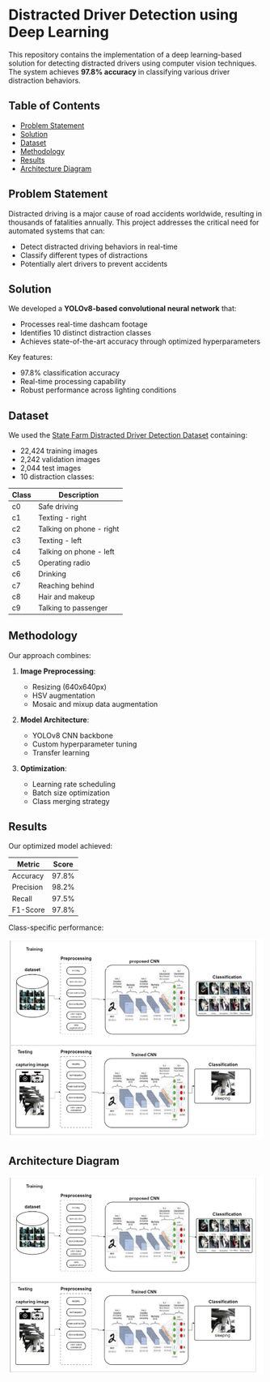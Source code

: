 # Distracted Driver Detection using Deep Learning



This repository contains the implementation of a deep learning-based solution for detecting distracted drivers using computer vision techniques. The system achieves **97.8% accuracy** in classifying various driver distraction behaviors.

## Table of Contents
- [Problem Statement](#problem-statement)
- [Solution](#solution)
- [Dataset](#dataset)
- [Methodology](#methodology)
- [Results](#results)
- [Architecture Diagram](#architecture-diagram)

## Problem Statement
Distracted driving is a major cause of road accidents worldwide, resulting in thousands of fatalities annually. This project addresses the critical need for automated systems that can:
- Detect distracted driving behaviors in real-time
- Classify different types of distractions
- Potentially alert drivers to prevent accidents

## Solution
We developed a **YOLOv8-based convolutional neural network** that:
- Processes real-time dashcam footage
- Identifies 10 distinct distraction classes
- Achieves state-of-the-art accuracy through optimized hyperparameters

Key features:
- 97.8% classification accuracy
- Real-time processing capability
- Robust performance across lighting conditions

## Dataset
We used the [State Farm Distracted Driver Detection Dataset](https://www.kaggle.com/c/state-farm-distracted-driver-detection) containing:
- 22,424 training images
- 2,242 validation images
- 2,044 test images
- 10 distraction classes:

| Class | Description |
|-------|-------------|
| c0 | Safe driving |
| c1 | Texting - right |
| c2 | Talking on phone - right |
| c3 | Texting - left |
| c4 | Talking on phone - left |
| c5 | Operating radio |
| c6 | Drinking |
| c7 | Reaching behind |
| c8 | Hair and makeup |
| c9 | Talking to passenger |

## Methodology
Our approach combines:
1. **Image Preprocessing**:
   - Resizing (640x640px)
   - HSV augmentation
   - Mosaic and mixup data augmentation

2. **Model Architecture**:
   - YOLOv8 CNN backbone
   - Custom hyperparameter tuning
   - Transfer learning

3. **Optimization**:
   - Learning rate scheduling
   - Batch size optimization
   - Class merging strategy

## Results
Our optimized model achieved:

| Metric | Score |
|--------|-------|
| Accuracy | 97.8% |
| Precision | 98.2% |
| Recall | 97.5% |
| F1-Score | 97.8% |

Class-specific performance:

![Confusion Matrix](diagram.png)

## Architecture Diagram

![Model Architecture](diagram.png)


